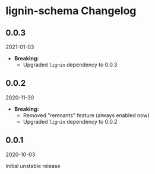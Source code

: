 # lignin-schema Changelog

## 0.0.3

2021-01-03

* **Breaking:**
  * Upgraded `lignin` dependency to 0.0.3

## 0.0.2

2020-11-30

* **Breaking:**
  * Removed "remnants" feature (always enabled now)
  * Upgraded `lignin` dependency to 0.0.2

## 0.0.1

2020-10-03

Initial unstable release
